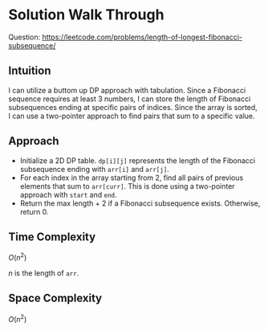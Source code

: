 # Solution Walk Through
Question: https://leetcode.com/problems/length-of-longest-fibonacci-subsequence/

## Intuition
I can utilize a buttom up DP approach with tabulation. Since a Fibonacci sequence requires at least 3 numbers, I can store the length of Fibonacci subsequences ending at specific pairs of indices. Since the array is sorted, I can use a two-pointer approach to find pairs that sum to a specific value.

## Approach
- Initialize a 2D DP table. `dp[i][j]` represents the length of the Fibonacci subsequence ending with `arr[i]` and `arr[j]`.
- For each index in the array starting from 2, find all pairs of previous elements that sum to `arr[curr]`. This is done using a two-pointer approach with `start` and `end`.
- Return the max length + 2 if a Fibonacci subsequence exists. Otherwise, return 0.

## Time Complexity
$O(n^{2})$

$n$ is the length of `arr`.

## Space Complexity
$O(n^{2})$